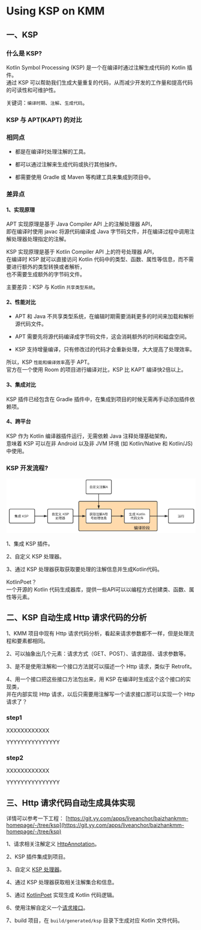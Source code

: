 # Using KSP on KMM

## 一、KSP

### 什么是 KSP?

Kotlin Symbol Processing (KSP) 是一个在编译时通过注解生成代码的 Kotlin 插件。<br />
通过 KSP 可以帮助我们生成大量重复的代码，从而减少开发的工作量和提高代码的可读性和可维护性。

关键词：`编译时期`、`注解`、`生成代码`。

### KSP 与 APT(KAPT) 的对比

### 相同点

* 都是在编译时处理注解的工具。

* 都可以通过注解来生成代码或执行其他操作。

* 都需要使用 Gradle 或 Maven 等构建工具来集成到项目中。

### 差异点

#### 1、实现原理

APT 实现原理是基于 Java Compiler API 上的注解处理器 API，<br />
即在编译时使用 javac 将源代码编译成 Java 字节码文件，并在编译过程中调用注解处理器处理指定的注解。

KSP 实现原理是基于 Kotlin Compiler API 上的符号处理器 API，<br />
在编译时 KSP 就可以直接访问 Kotlin 代码中的类型、函数、属性等信息，而不需要进行额外的类型转换或者解析，<br />
也不需要生成额外的字节码文件。

主要差异：KSP 与 Kotlin `共享类型系统`。

#### 2、性能对比

* APT 和 Java 不共享类型系统，在编辑时期需要消耗更多的时间来加载和解析源代码文件。

* APT 需要先将源代码编译成字节码文件，这会消耗额外的时间和磁盘空间。

* KSP 支持增量编译，只有修改过的代码才会重新处理，大大提高了处理效率。

所以，KSP `性能和编译效率`高于 APT。<br />
官方在一个使用 Room 的项目进行编译对比，KSP 比 KAPT 编译快2倍以上。

#### 3、集成对比

KSP 插件已经包含在 Gradle 插件中，在集成到项目的时候无需再手动添加插件依赖项。

#### 4、跨平台

KSP 作为 Kotlin 编译器插件运行，无需依赖 Java 注释处理基础架构，<br />
意味着 KSP 可以在非 Android 以及非 JVM 环境 (如 Kotlin/Native 和 Kotlin/JS) 中使用。

### KSP 开发流程?

![](data1.png)

1、集成 KSP 插件。

2、自定义 KSP 处理器。

3、通过 KSP 处理器获取获取要处理的注解信息并生成Kotlin代码。

KotlinPoet？<br />
一个开源的 Kotlin 代码生成器库，提供一些API可以以编程方式创建类、函数、属性等元素。

## 二、KSP 自动生成 Http 请求代码的分析

1、KMM 项目中现有 Http 请求代码分析，看起来请求参数都不一样，但是处理流程和要素都相同。

2、可以抽象出几个元素：请求方式（GET、POST）、请求路径、请求参数等。

3、是不是使用注解和一个接口方法就可以描述一个 Http 请求，类似于 Retrofit。

4、用一个接口把这些接口方法包出来，用 KSP 在编译时生成这个这个接口的实现类，<br />
并在内部实现 Http 请求，以后只需要用注解写一个请求接口那可以实现一个 Http 请求了？

### step1

XXXXXXXXXXXX

YYYYYYYYYYYYYYY

### step2

XXXXXXXXXXXX

YYYYYYYYYYYYYYY

## 三、Http 请求代码自动生成具体实现

详情可以参考一下工程：
[https://git.yy.com/apps/liveanchor/baizhankmm-homepage/-/tree/ksp](https://git.yy.com/apps/liveanchor/baizhankmm-homepage/-/tree/ksp)

1、请求相关注解定义 [HttpAnnotation](https://git.yy.com/apps/liveanchor/baizhankmm-homepage/-/blob/ksp/anotation/src/commonMain/kotlin/kmm/baizhan/homepage/anotation/HttpAnnotation.kt)。

2、KSP 插件集成到项目。

3、自定义 [KSP 处理器](https://git.yy.com/apps/liveanchor/baizhankmm-homepage/-/blob/ksp/kspcompiler/src/main/kotlin/kmm/baizhan/homepage/kspcompiler/KspProcessorProvider.kt)。

4、通过 KSP 处理器获取相关注解集合和信息。

5、通过 [KotlinPoet](https://git.yy.com/apps/liveanchor/baizhankmm-homepage/-/blob/ksp/kspcompiler/src/main/kotlin/kmm/baizhan/homepage/kspcompiler/HttpImplGenerator.kt) 实现生成 Kotlin 代码逻辑。

6、使用注解自定义一个[请求接口](https://git.yy.com/apps/liveanchor/baizhankmm-homepage/-/blob/ksp/homepage/src/commonMain/kotlin/kmm/baizhan/homepage/http/IHttpRecommendApi.kt)。

7、build 项目，在 `build/generated/ksp` 目录下生成对应 Kotlin 文件代码。


